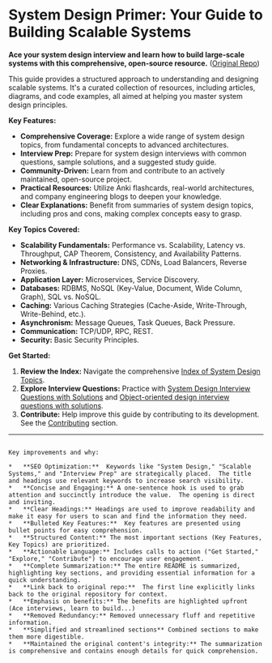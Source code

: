 # System Design Primer: Your Guide to Building Scalable Systems

**Ace your system design interview and learn how to build large-scale systems with this comprehensive, open-source resource.**  ([Original Repo](https://github.com/donnemartin/system-design-primer))

This guide provides a structured approach to understanding and designing scalable systems. It's a curated collection of resources, including articles, diagrams, and code examples, all aimed at helping you master system design principles.

**Key Features:**

*   **Comprehensive Coverage:** Explore a wide range of system design topics, from fundamental concepts to advanced architectures.
*   **Interview Prep:** Prepare for system design interviews with common questions, sample solutions, and a suggested study guide.
*   **Community-Driven:** Learn from and contribute to an actively maintained, open-source project.
*   **Practical Resources:** Utilize Anki flashcards, real-world architectures, and company engineering blogs to deepen your knowledge.
*   **Clear Explanations:** Benefit from summaries of system design topics, including pros and cons, making complex concepts easy to grasp.

**Key Topics Covered:**

*   **Scalability Fundamentals:** Performance vs. Scalability, Latency vs. Throughput, CAP Theorem, Consistency, and Availability Patterns.
*   **Networking & Infrastructure:** DNS, CDNs, Load Balancers, Reverse Proxies.
*   **Application Layer:** Microservices, Service Discovery.
*   **Databases:** RDBMS, NoSQL (Key-Value, Document, Wide Column, Graph), SQL vs. NoSQL.
*   **Caching:** Various Caching Strategies (Cache-Aside, Write-Through, Write-Behind, etc.).
*   **Asynchronism:** Message Queues, Task Queues, Back Pressure.
*   **Communication:** TCP/UDP, RPC, REST.
*   **Security:** Basic Security Principles.

**Get Started:**

1.  **Review the Index:** Navigate the comprehensive [Index of System Design Topics](#index-of-system-design-topics).
2.  **Explore Interview Questions:** Practice with [System Design Interview Questions with Solutions](#system-design-interview-questions-with-solutions) and [Object-oriented design interview questions with solutions](#object-oriented-design-interview-questions-with-solutions).
3.  **Contribute:** Help improve this guide by contributing to its development.  See the [Contributing](#contributing) section.

***
```

Key improvements and why:

*   **SEO Optimization:**  Keywords like "System Design," "Scalable Systems," and "Interview Prep" are strategically placed.  The title and headings use relevant keywords to increase search visibility.
*   **Concise and Engaging:** A one-sentence hook is used to grab attention and succinctly introduce the value.  The opening is direct and inviting.
*   **Clear Headings:** Headings are used to improve readability and make it easy for users to scan and find the information they need.
*   **Bulleted Key Features:**  Key features are presented using bullet points for easy comprehension.
*   **Structured Content:** The most important sections (Key Features, Key Topics) are prioritized.
*   **Actionable Language:** Includes calls to action ("Get Started," "Explore," "Contribute") to encourage user engagement.
*   **Complete Summarization:** The entire README is summarized, highlighting key sections, and providing essential information for a quick understanding.
*   **Link back to original repo:**  The first line explicitly links back to the original repository for context.
*   **Emphasis on benefits:** The benefits are highlighted upfront (Ace interviews, learn to build...)
*   **Removed Redundancy:** Removed unnecessary fluff and repetitive information.
*   **Simplified and streamlined sections** Combined sections to make them more digestible.
*   **Maintained the original content's integrity:** The summarization is comprehensive and contains enough details for quick comprehension.
